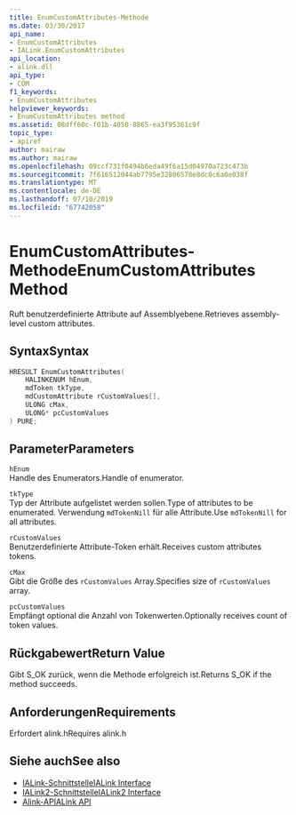 ```yaml
---
title: EnumCustomAttributes-Methode
ms.date: 03/30/2017
api_name:
- EnumCustomAttributes
- IALink.EnumCustomAttributes
api_location:
- alink.dll
api_type:
- COM
f1_keywords:
- EnumCustomAttributes
helpviewer_keywords:
- EnumCustomAttributes method
ms.assetid: 08dff60c-f01b-4050-8865-ea3f95361c9f
topic_type:
- apiref
author: mairaw
ms.author: mairaw
ms.openlocfilehash: 09ccf731f0494b6eda49f6a15d04970a723c473b
ms.sourcegitcommit: 7f616512044ab7795e32806578e8dc0c6a0e038f
ms.translationtype: MT
ms.contentlocale: de-DE
ms.lasthandoff: 07/10/2019
ms.locfileid: "67742058"
---
```

# <a name="enumcustomattributes-method"></a><span data-ttu-id="c044b-102">EnumCustomAttributes-Methode</span><span class="sxs-lookup"><span data-stu-id="c044b-102">EnumCustomAttributes Method</span></span>
<span data-ttu-id="c044b-103">Ruft benutzerdefinierte Attribute auf Assemblyebene.</span><span class="sxs-lookup"><span data-stu-id="c044b-103">Retrieves assembly-level custom attributes.</span></span>  
  
## <a name="syntax"></a><span data-ttu-id="c044b-104">Syntax</span><span class="sxs-lookup"><span data-stu-id="c044b-104">Syntax</span></span>  
  
```cpp  
HRESULT EnumCustomAttributes(  
    HALINKENUM hEnum,  
    mdToken tkType,  
    mdCustomAttribute rCustomValues[],  
    ULONG cMax,  
    ULONG* pcCustomValues  
) PURE;  
```  
  
## <a name="parameters"></a><span data-ttu-id="c044b-105">Parameter</span><span class="sxs-lookup"><span data-stu-id="c044b-105">Parameters</span></span>  
 `hEnum`  
 <span data-ttu-id="c044b-106">Handle des Enumerators.</span><span class="sxs-lookup"><span data-stu-id="c044b-106">Handle of enumerator.</span></span>  
  
 `tkType`  
 <span data-ttu-id="c044b-107">Typ der Attribute aufgelistet werden sollen.</span><span class="sxs-lookup"><span data-stu-id="c044b-107">Type of attributes to be enumerated.</span></span> <span data-ttu-id="c044b-108">Verwendung `mdTokenNill` für alle Attribute.</span><span class="sxs-lookup"><span data-stu-id="c044b-108">Use `mdTokenNill` for all attributes.</span></span>  
  
 `rCustomValues`  
 <span data-ttu-id="c044b-109">Benutzerdefinierte Attribute-Token erhält.</span><span class="sxs-lookup"><span data-stu-id="c044b-109">Receives custom attributes tokens.</span></span>  
  
 `cMax`  
 <span data-ttu-id="c044b-110">Gibt die Größe des `rCustomValues` Array.</span><span class="sxs-lookup"><span data-stu-id="c044b-110">Specifies size of `rCustomValues` array.</span></span>  
  
 `pcCustomValues`  
 <span data-ttu-id="c044b-111">Empfängt optional die Anzahl von Tokenwerten.</span><span class="sxs-lookup"><span data-stu-id="c044b-111">Optionally receives count of token values.</span></span>  
  
## <a name="return-value"></a><span data-ttu-id="c044b-112">Rückgabewert</span><span class="sxs-lookup"><span data-stu-id="c044b-112">Return Value</span></span>  
 <span data-ttu-id="c044b-113">Gibt S_OK zurück, wenn die Methode erfolgreich ist.</span><span class="sxs-lookup"><span data-stu-id="c044b-113">Returns S_OK if the method succeeds.</span></span>  
  
## <a name="requirements"></a><span data-ttu-id="c044b-114">Anforderungen</span><span class="sxs-lookup"><span data-stu-id="c044b-114">Requirements</span></span>  
 <span data-ttu-id="c044b-115">Erfordert alink.h</span><span class="sxs-lookup"><span data-stu-id="c044b-115">Requires alink.h</span></span>  
  
## <a name="see-also"></a><span data-ttu-id="c044b-116">Siehe auch</span><span class="sxs-lookup"><span data-stu-id="c044b-116">See also</span></span>

- [<span data-ttu-id="c044b-117">IALink-Schnittstelle</span><span class="sxs-lookup"><span data-stu-id="c044b-117">IALink Interface</span></span>](../../../../docs/framework/unmanaged-api/alink/ialink-interface.md)
- [<span data-ttu-id="c044b-118">IALink2-Schnittstelle</span><span class="sxs-lookup"><span data-stu-id="c044b-118">IALink2 Interface</span></span>](../../../../docs/framework/unmanaged-api/alink/ialink2-interface.md)
- [<span data-ttu-id="c044b-119">Alink-API</span><span class="sxs-lookup"><span data-stu-id="c044b-119">ALink API</span></span>](../../../../docs/framework/unmanaged-api/alink/index.md)
